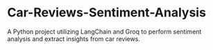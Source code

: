 # Car-Reviews-Sentiment-Analysis
A Python project utilizing LangChain and Groq to perform sentiment analysis and extract insights from car reviews.
